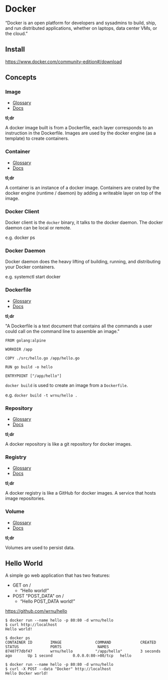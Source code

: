 # Docker
“Docker is an open platform for developers and sysadmins to build, ship, and run distributed applications, whether on laptops, data center VMs, or the cloud.”

## Install
https://www.docker.com/community-edition#/download

## Concepts

### Image
- [Glossary](https://docs.docker.com/glossary/?term=image)
- [Docs](https://docs.docker.com/engine/userguide/storagedriver/imagesandcontainers/#images-and-layers)

**tl;dr**

A docker image built is from a Dockerfile, each layer corresponds to an instruction in the Dockerfile. Images are used by the docker engine (as a template) to create containers.

### Container
- [Glossary](https://docs.docker.com/glossary/?term=container)
- [Docs](https://docs.docker.com/engine/userguide/storagedriver/imagesandcontainers/#container-and-layers)

**tl;dr**

A container is an instance of a docker image. Containers are crated by the docker engine (runtime / daemon) by adding a writeable layer on top of the image.

### Docker Client
Docker client is the `docker` binary, it talks to the docker daemon. The docker daemon can be local or remote.

e.g. docker ps

### Docker Daemon
Docker daemon does the heavy lifting of building, running, and distributing your Docker containers.

e.g. systemctl start docker

### Dockerfile
- [Glossary](https://docs.docker.com/glossary/?term=dockerfile)
- [Docs](https://docs.docker.com/engine/reference/builder/)

**tl;dr**

"A Dockerfile is a text document that contains all the commands a user could call on the command line to assemble an image."

```
FROM golang:alpine

WORKDIR /app

COPY ./src/hello.go /app/hello.go

RUN go build -o hello

ENTRYPOINT ["/app/hello"]
```

`docker build` is used to create an image from a `Dockerfile`.

e.g. `docker build -t wrnu/hello .`

### Repository
- [Glossary](https://docs.docker.com/glossary/?term=repository)
- [Docs](https://docs.docker.com/registry/)

**tl;dr**

A docker repository is like a git repository for docker images.

### Registry
- [Glossary](https://docs.docker.com/glossary/?term=registry)
- [Docs](https://docs.docker.com/registry/)

**tl;dr**

A docker registry is like a GitHub for docker images. A service that hosts image repositories.

### Volume
- [Glossary](https://docs.docker.com/glossary/?term=volume)
- [Docs](https://docs.docker.com/engine/tutorials/dockervolumes/)

**tl;dr**

Volumes are used to persist data.

## Hello World

A simple go web application that has two features:

- GET on /
  - “Hello world!”
- POST "POST_DATA" on /
  - “Hello POST_DATA world!”

https://github.com/wrnu/hello

```
$ docker run --name hello -p 80:80 -d wrnu/hello
$ curl http://localhost
Hello world!

$ docker ps
CONTAINER ID        IMAGE               COMMAND             CREATED             STATUS              PORTS                NAMES
87407f7dbf47        wrnu/hello          "/app/hello"        3 seconds ago       Up 1 second         0.0.0.0:80->80/tcp   hello

$ docker run --name hello -p 80:80 -d wrnu/hello
$ curl -X POST --data "Docker" http://localhost
Hello Docker world!
```
